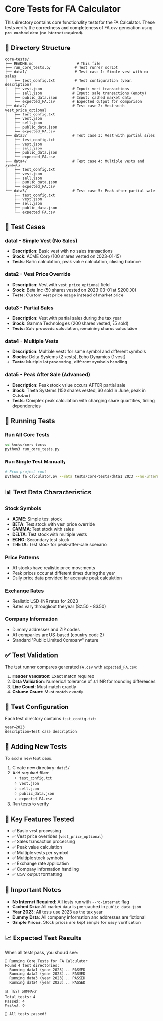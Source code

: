 # Core Tests for FA Calculator

This directory contains core functionality tests for the FA Calculator. These tests verify the correctness and completeness of FA.csv generation using pre-cached data (no internet required).

## 📂 Directory Structure

```
core-tests/
├── README.md                    # This file
├── run_core_tests.py           # Test runner script
├── data1/                      # Test case 1: Simple vest with no sales
│   ├── test_config.txt         # Test configuration (year, description)
│   ├── vest.json              # Input: vest transactions
│   ├── sell.json              # Input: sale transactions (empty)
│   ├── public_data.json       # Input: cached market data
│   └── expected_FA.csv        # Expected output for comparison
├── data2/                     # Test case 2: Vest with vest_price_optional
│   ├── test_config.txt
│   ├── vest.json
│   ├── sell.json
│   ├── public_data.json
│   └── expected_FA.csv
├── data3/                     # Test case 3: Vest with partial sales
│   ├── test_config.txt
│   ├── vest.json
│   ├── sell.json
│   ├── public_data.json
│   └── expected_FA.csv
├── data4/                     # Test case 4: Multiple vests and symbols
│   ├── test_config.txt
│   ├── vest.json
│   ├── sell.json
│   ├── public_data.json
│   └── expected_FA.csv
└── data5/                     # Test case 5: Peak after partial sale
    ├── test_config.txt
    ├── vest.json
    ├── sell.json
    ├── public_data.json
    └── expected_FA.csv
```

## 🧪 Test Cases

### data1 - Simple Vest (No Sales)
- **Description**: Basic vest with no sales transactions
- **Stock**: ACME Corp (100 shares vested on 2023-01-15)
- **Tests**: Basic calculation, peak value calculation, closing balance

### data2 - Vest Price Override
- **Description**: Vest with `vest_price_optional` field
- **Stock**: Beta Inc (50 shares vested on 2023-03-01 at $200.00)
- **Tests**: Custom vest price usage instead of market price

### data3 - Partial Sales
- **Description**: Vest with partial sales during the tax year
- **Stock**: Gamma Technologies (200 shares vested, 75 sold)
- **Tests**: Sale proceeds calculation, remaining shares calculation

### data4 - Multiple Vests
- **Description**: Multiple vests for same symbol and different symbols
- **Stocks**: Delta Systems (2 vests), Echo Dynamics (1 vest)
- **Tests**: Multiple lot processing, different symbols handling

### data5 - Peak After Sale (Advanced)
- **Description**: Peak stock value occurs AFTER partial sale
- **Stock**: Theta Systems (150 shares vested, 60 sold in June, peak in October)
- **Tests**: Complex peak calculation with changing share quantities, timing dependencies

## 🚀 Running Tests

### Run All Core Tests
```bash
cd tests/core-tests
python3 run_core_tests.py
```

### Run Single Test Manually
```bash
# From project root
python3 fa_calculator.py --data tests/core-tests/data1 2023 --no-internet -x -y
```

## 📊 Test Data Characteristics

### Stock Symbols
- **ACME**: Simple test stock
- **BETA**: Test stock with vest price override
- **GAMMA**: Test stock with sales
- **DELTA**: Test stock with multiple vests
- **ECHO**: Secondary test stock
- **THETA**: Test stock for peak-after-sale scenario

### Price Patterns
- All stocks have realistic price movements
- Peak prices occur at different times during the year
- Daily price data provided for accurate peak calculation

### Exchange Rates
- Realistic USD-INR rates for 2023
- Rates vary throughout the year (82.50 - 83.50)

### Company Information
- Dummy addresses and ZIP codes
- All companies are US-based (country code 2)
- Standard "Public Limited Company" nature

## ✅ Test Validation

The test runner compares generated `FA.csv` with `expected_FA.csv`:

1. **Header Validation**: Exact match required
2. **Data Validation**: Numerical tolerance of ±1 INR for rounding differences
3. **Line Count**: Must match exactly
4. **Column Count**: Must match exactly

## 🔧 Test Configuration

Each test directory contains `test_config.txt`:
```
year=2023
description=Test case description
```

## 📝 Adding New Tests

To add a new test case:

1. Create new directory: `data5/`
2. Add required files:
   - `test_config.txt`
   - `vest.json`
   - `sell.json` 
   - `public_data.json`
   - `expected_FA.csv`
3. Run tests to verify

## 🎯 Key Features Tested

- ✅ Basic vest processing
- ✅ Vest price overrides (`vest_price_optional`)
- ✅ Sales transaction processing
- ✅ Peak value calculation
- ✅ Multiple vests per symbol
- ✅ Multiple stock symbols
- ✅ Exchange rate application
- ✅ Company information handling
- ✅ CSV output formatting

## 🚨 Important Notes

- **No Internet Required**: All tests run with `--no-internet` flag
- **Cached Data**: All market data is pre-cached in `public_data.json`
- **Year 2023**: All tests use 2023 as the tax year
- **Dummy Data**: All company information and addresses are fictional
- **Simple Prices**: Stock prices are kept simple for easy verification

## 📈 Expected Test Results

When all tests pass, you should see:
```
🧪 Running Core Tests for FA Calculator
Found 4 test directories:
  Running data1 (year 2023)... PASSED
  Running data2 (year 2023)... PASSED
  Running data3 (year 2023)... PASSED
  Running data4 (year 2023)... PASSED

📊 TEST SUMMARY
Total tests: 4
Passed: 4
Failed: 0

🎉 All tests passed!
```

